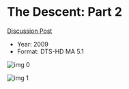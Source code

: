 # The Descent: Part 2

[Discussion Post](https://www.avsforum.com/threads/bass-eq-for-filtered-movies.2995212/post-58124012)

* Year: 2009
* Format: DTS-HD MA 5.1

![img 0](https://i.imgur.com/MMjZmqu.jpg)

![img 1](https://i.imgur.com/iMf9i8s.jpg)

